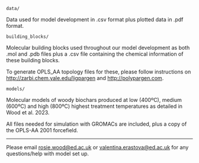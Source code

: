 `data/` 

Data used for model development in .csv format plus plotted data in .pdf format.

`building_blocks/`

Molecular building blocks used throughout our model development as both .mol and .pdb files plus a .csv file containing the chemical information of these building blocks.

To generate OPLS_AA topology files for these, please follow instructions on http://zarbi.chem.yale.edu/ligpargen and http://polypargen.com.

`models/`

Molecular models of woody biochars produced at low (400ºC), medium (600ºC) and high (800ºC) highest treatment temperatures as detailed in Wood et al. 2023. 

All files needed for simulation with GROMACs are included, plus a copy of the OPLS-AA 2001 forcefield.

-----


Please email rosie.wood@ed.ac.uk or valentina.erastova@ed.ac.uk for any questions/help with model set up.

